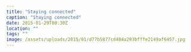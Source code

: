 ```yaml
---
title: "Staying connected"
caption: "Staying connected"
date: 2015-01-29T00:30Z
location: ""
tags: ""
image: /assets/uploads/2015/01/d77b5877cd484a293bfffe2149af6457.jpg
---
```

